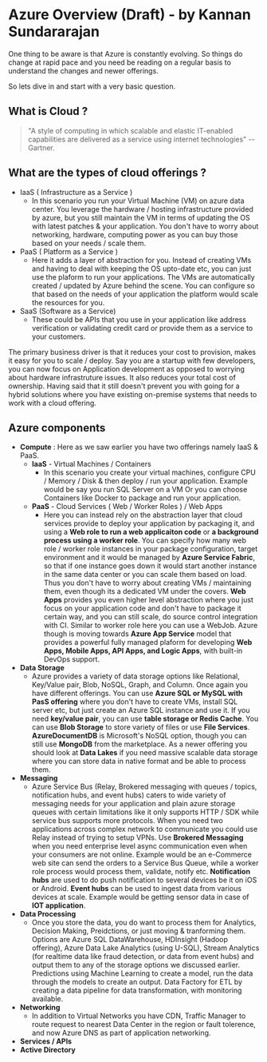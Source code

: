 # Azure Overview (Draft) - by Kannan Sundararajan

One thing to be aware is that Azure is constantly evolving. So things do change at rapid pace and you need be reading on a regular basis to understand the changes and newer offerings.

So lets dive in and start with a very basic question.

## What is Cloud ?

>"A style of computing in which scalable and elastic IT-enabled capabilities are delivered as a service using internet technologies" -- Gartner.

## What are the types of cloud offerings ?

  - IaaS ( Infrastructure as a Service )
      -  In this scenario you run your Virtual Machine (VM) on azure data center. You leverage the hardware / hosting infrastructure provided by azure, but you still maintain the VM in terms of updating the OS with latest patches & your application. You don't have to worry about networking, hardware, computing power as you can buy those based on your needs / scale them.
  - PaaS ( Platform as a Service )
      - Here it adds a layer of abstraction for you. Instead of creating VMs and having to deal with keeping the OS upto-date etc, you can just use the plaform to run your applications. The VMs are automatically created / updated by Azure behind the scene. You can configure so that based on the needs of your application the platform would scale the resources for you.
  - SaaS (Software as a Service)
      - These could be APIs that you use in your application like address verification or validating credit card or provide them as a service to your customers. 

The primary business driver is that it reduces your cost to provision, makes it easy for you to scale / deploy.  Say you are a startup with few developers, you can now focus on Application development as opposed to worrying about hardware infrastruture issues. It also reduces your total cost of ownership. Having said that it still doesn't prevent you with going for a hybrid solutions where you have existing on-premise systems that needs to work with a cloud offering. 

## Azure components

- **Compute** : Here as we saw earlier you have two offerings namely IaaS & PaaS.
   -   **IaaS** - Virtual Machines / Containers
       - In this scenario you create your virtual machines, configure CPU / Memory / Disk & then deploy / run your application. Example would be say you run SQL Server on a VM Or you can choose Containers like Docker to package and run your application.
   -   **PaaS** - Cloud Services ( Web / Worker Roles ) / Web Apps
        - Here you can instead rely on the abstraction layer that cloud services provide to deploy your application by packaging it, and using a **Web role to run a web applicaiton code** or **a background process using a worker role**.  You can specify how many web role / worker role instances in your package configuration, target environment and it would be managed by **Azure Service Fabric**, so that if one instance goes down it would start another instance in the same data center or you can scale them based on load. Thus you don't have to worry about creating VMs / maintaining them, even though its a dedicated VM under the covers. **Web Apps** provides you even higher level abstraction where you just focus on your application code and don't have to package it certain way, and you can still scale, do source control integration with CI. Similar to worker role here you can use a WebJob. Azure though is moving towards **Azure App Service** model that provides a powerful fully managed plaform for developing **Web Apps, Mobile Apps, API Apps, and Logic Apps**, with built-in DevOps support.
- **Data Storage**
     - Azure provides a variety of data storage options like Relational, Key/Value pair, Blob, NoSQL, Graph, and Column. Once again you have different offerings. You can use **Azure SQL or MySQL with PasS offering** where you don't have to create VMs, install SQL server etc, but just create an Azure SQL instance and use it. If you need **key/value pair**, you can use **table storage or Redis Cache**. You can use **Blob Storage** to store variety of files or use **File Services**. **AzureDocumentDB** is Microsoft's NoSQL option, though you can still use **MongoDB** from the marketplace. As a newer offering you should look at **Data Lakes** if you need massive scalable data storage where you can store data in native format and be able to process them.
- **Messaging** 
    - Azure Service Bus (Relay, Brokered messaging with queues / topics, notification hubs, and event hubs) caters to wide variety of messaging needs for your application and plain azure storage queues with certain limitations like it only supports HTTP / SDK while service bus supports more protocols. When you need two applications across complex network to communicate you could use Relay instead of trying to setup VPNs. Use **Brokered Messaging** when you need enterprise level async communication even when your consumers are not online. Example would be an e-Commerce web site can send the orders to a Service Bus Queue, while a worker role process would process them, validate, notify etc. **Notification hubs** are used to do push notification to several devices be it on iOS or Android. **Event hubs** can be used to ingest data from various devices at scale. Example would be getting sensor data in case of **IOT application**. 
- **Data Processing**
    - Once you store the data, you do want to process them for Analytics, Decision Making, Preidctions, or just moving & tranforming them. Options are Azure SQL DataWarehouse, HDInsight (Hadoop offering), Azure Data Lake Analytics (using U-SQL), Stream Analytics (for realtime data like fraud detection, or data from event hubs) and output them to any of the storage options we discussed earlier. Predictions using Machine Learning to create a model, run the data through the models to create an output. Data Factory for ETL by creating a data pipeline for data transformation, with monitoring available. 
- **Networking**
    - In addition to Virtual Networks you have CDN, Traffic Manager to route request to nearest Data Center in the region or fault tolerence, and now Azure DNS as part of application networking. 
- **Services / APIs**
- **Active Directory**


